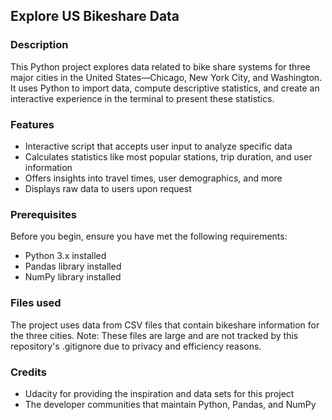 ## Explore US Bikeshare Data


### Description
This Python project explores data related to bike share systems for three major cities in the United States—Chicago, New York City, and Washington. It uses Python to import data, compute descriptive statistics, and create an interactive experience in the terminal to present these statistics.

### Features
- Interactive script that accepts user input to analyze specific data
- Calculates statistics like most popular stations, trip duration, and user information
- Offers insights into travel times, user demographics, and more
- Displays raw data to users upon request

### Prerequisites
Before you begin, ensure you have met the following requirements:

- Python 3.x installed
- Pandas library installed
- NumPy library installed

### Files used
The project uses data from CSV files that contain bikeshare information for the three cities. Note: These files are large and are not tracked by this repository's .gitignore due to privacy and efficiency reasons.

### Credits
- Udacity for providing the inspiration and data sets for this project
- The developer communities that maintain Python, Pandas, and NumPy
